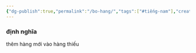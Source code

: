 ```yaml
---
{"dg-publish":true,"permalink":"/bo-hang/","tags":["#tiếng-nam"],"created":"2025-08-13T22:43:07.543+07:00"}
---
```


### định nghĩa 
thêm hàng mới vào hàng thiếu



